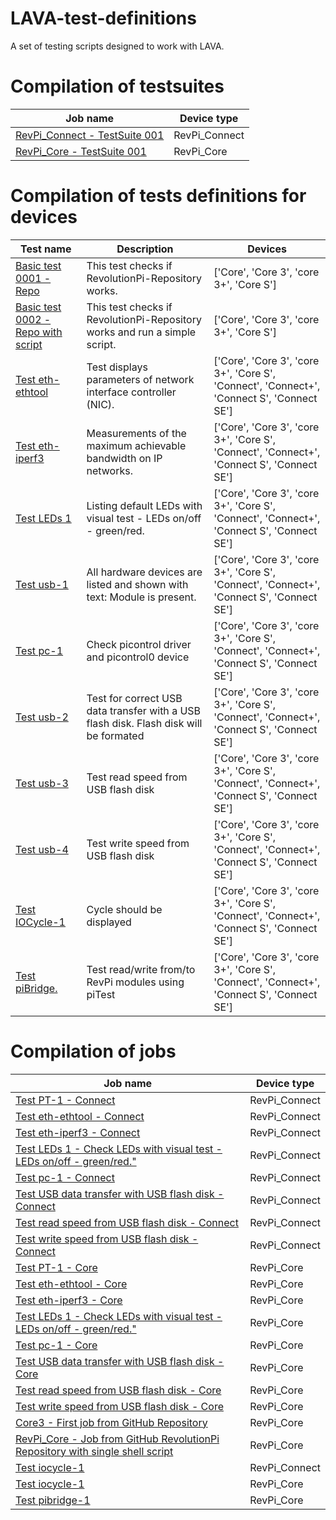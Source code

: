# LAVA-test-definitions

A set of testing scripts designed to work with LAVA.

# Compilation of testsuites


| Job name | Device type |
| -------- | ----------- |
| [RevPi_Connect - TestSuite 001](./automated/testsuites/connect-testsuite-001.yaml) | RevPi_Connect |
| [RevPi_Core - TestSuite 001](./automated/testsuites/core-testsuite-001.yaml) | RevPi_Core |
# Compilation of tests definitions for devices


| Test name | Description | Devices |
| --------- | ----------- | ------- |
| [Basic test 0001 - Repo](./automated/linux/basic-tests/basic-test-0001_repo.yaml) | This test checks if RevolutionPi-Repository works. | ['Core', 'Core 3', 'core 3+', 'Core S'] |
| [Basic test 0002 - Repo with script](./automated/linux/basic-tests/basic-test-0002_repo-script.yaml) | This test checks if RevolutionPi-Repository works and run a simple script. | ['Core', 'Core 3', 'core 3+', 'Core S'] |
| [Test eth-ethtool](./automated/linux/ethernet/test-eth-ethtool.yaml) | Test displays parameters of network interface controller (NIC). | ['Core', 'Core 3', 'core 3+', 'Core S', 'Connect', 'Connect+', 'Connect S', 'Connect SE'] |
| [Test eth-iperf3](./automated/linux/ethernet/test-eth-iperf3.yaml) | Measurements of the maximum achievable bandwidth on IP networks. | ['Core', 'Core 3', 'core 3+', 'Core S', 'Connect', 'Connect+', 'Connect S', 'Connect SE'] |
| [Test LEDs 1](./automated/linux/leds/test-leds1.yaml) | Listing default LEDs with visual test - LEDs on/off - green/red. | ['Core', 'Core 3', 'core 3+', 'Core S', 'Connect', 'Connect+', 'Connect S', 'Connect SE'] |
| [Test usb-1](./automated/linux/piTest/test-PT-1.yaml) | All hardware devices are listed and shown with text: Module is present. | ['Core', 'Core 3', 'core 3+', 'Core S', 'Connect', 'Connect+', 'Connect S', 'Connect SE'] |
| [Test pc-1](./automated/linux/picontrol/test-pc-1.yaml) | Check picontrol driver and picontrol0 device | ['Core', 'Core 3', 'core 3+', 'Core S', 'Connect', 'Connect+', 'Connect S', 'Connect SE'] |
| [Test usb-2](./automated/linux/usb/test-usb-2.yaml) | Test for correct USB data transfer with a USB flash disk. Flash disk will be formated | ['Core', 'Core 3', 'core 3+', 'Core S', 'Connect', 'Connect+', 'Connect S', 'Connect SE'] |
| [Test usb-3](./automated/linux/usb/test-usb-3.yaml) | Test read speed from USB flash disk | ['Core', 'Core 3', 'core 3+', 'Core S', 'Connect', 'Connect+', 'Connect S', 'Connect SE'] |
| [Test usb-4](./automated/linux/usb/test-usb-4.yaml) | Test write speed from USB flash disk | ['Core', 'Core 3', 'core 3+', 'Core S', 'Connect', 'Connect+', 'Connect S', 'Connect SE'] |
| [Test IOCycle-1](./automated/revpi/iocycle/test-iocycle-1.yaml) | Cycle should be displayed | ['Core', 'Core 3', 'core 3+', 'Core S', 'Connect', 'Connect+', 'Connect S', 'Connect SE'] |
| [Test piBridge.](./automated/revpi/pibridge/test-pb-1.yaml) | Test read/write from/to RevPi modules using piTest | ['Core', 'Core 3', 'core 3+', 'Core S', 'Connect', 'Connect+', 'Connect S', 'Connect SE'] |
# Compilation of jobs


| Job name | Device type |
| -------- | ----------- |
| [Test PT-1 - Connect](./automated/linux/jobs-definition/connect/job-PT-1.yaml) | RevPi_Connect |
| [Test eth-ethtool - Connect](./automated/linux/jobs-definition/connect/job-eth-ethtool.yaml) | RevPi_Connect |
| [Test eth-iperf3 - Connect](./automated/linux/jobs-definition/connect/job-eth-iperf3.yaml) | RevPi_Connect |
| [Test LEDs 1 - Check LEDs with visual test - LEDs on/off - green/red."](./automated/linux/jobs-definition/connect/job-leds1.yaml) | RevPi_Connect |
| [Test pc-1 - Connect](./automated/linux/jobs-definition/connect/job-pc-1.yaml) | RevPi_Connect |
| [Test USB data transfer with USB flash disk - Connect](./automated/linux/jobs-definition/connect/job-usb-2.yaml) | RevPi_Connect |
| [Test read speed from USB flash disk - Connect](./automated/linux/jobs-definition/connect/job-usb-3.yaml) | RevPi_Connect |
| [Test write speed from USB flash disk - Connect](./automated/linux/jobs-definition/connect/job-usb-4.yaml) | RevPi_Connect |
| [Test PT-1 - Core](./automated/linux/jobs-definition/core/job-PT-1.yaml) | RevPi_Core |
| [Test eth-ethtool - Core](./automated/linux/jobs-definition/core/job-eth-ethtool.yaml) | RevPi_Core |
| [Test eth-iperf3 - Core](./automated/linux/jobs-definition/core/job-eth-iperf3.yaml) | RevPi_Core |
| [Test LEDs 1 - Check LEDs with visual test - LEDs on/off - green/red."](./automated/linux/jobs-definition/core/job-leds1.yaml) | RevPi_Core |
| [Test pc-1 - Core](./automated/linux/jobs-definition/core/job-pc-1.yaml) | RevPi_Core |
| [Test USB data transfer with USB flash disk - Core](./automated/linux/jobs-definition/core/job-usb-2.yaml) | RevPi_Core |
| [Test read speed from USB flash disk - Core](./automated/linux/jobs-definition/core/job-usb-3.yaml) | RevPi_Core |
| [Test write speed from USB flash disk - Core](./automated/linux/jobs-definition/core/job-usb-4.yaml) | RevPi_Core |
| [Core3 - First job from GitHub Repository](./automated/linux/jobs-definition/job-0001_test-repo.yaml) | RevPi_Core |
| [RevPi_Core - Job from GitHub RevolutionPi Repository with single shell script](./automated/linux/jobs-definition/job-0002_test-repo-script.yaml) | RevPi_Core |
| [Test iocycle-1](./automated/revpi/jobs-definition/connect/job-iocycle-1.yaml) | RevPi_Connect |
| [Test iocycle-1](./automated/revpi/jobs-definition/core/job-iocycle-1.yaml) | RevPi_Core |
| [Test pibridge-1](./automated/revpi/jobs-definition/job-pb-1.yaml) | RevPi_Core |
